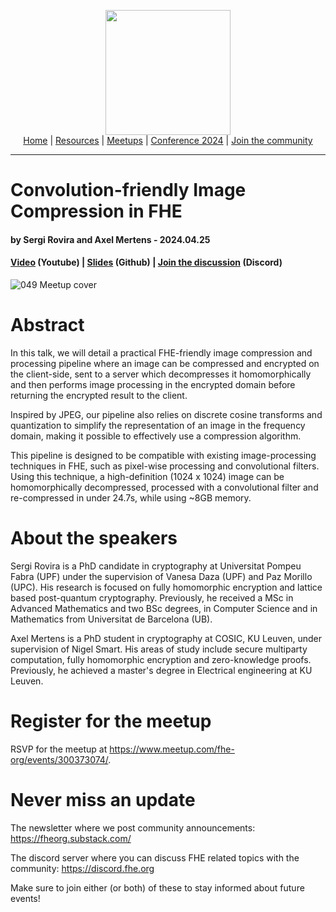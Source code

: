 <!-- Main header navigation -->
<p align="center">
  <img width="200" src="https://user-images.githubusercontent.com/5758427/180978488-db825482-5a58-4c7c-9589-c494a6f0be04.png"><br/>
  <a href="https://fhe-org.github.io">Home</a> | <a href="https://fhe-org.github.io/resources">Resources</a> | <a href="https://fhe-org.github.io/meetups/">Meetups</a> | <a href="https://fhe-org.github.io/conferences/conference-2024/">Conference 2024</a> | <a href="https://fhe-org.github.io/community">Join the community</a>
</p>
<hr/>
<!-- /Main header navigation -->


# Convolution-friendly Image Compression in FHE
#### by Sergi Rovira and Axel Mertens - 2024.04.25
#### <a href="https://www.youtube.com/watch?v=yV51Bprtol0&list=PLnbmMskCVh1chnSM8Jjy6Nk3IH6fpn7MM&index=1">Video</a> (Youtube) | <a href="https://github.com/FHE-org/fhe-org.github.io/files/15128279/presentation_fheorg.pdf">Slides</a> (Github) | <a href="https://discord.fhe.org">Join the discussion</a> (Discord)

![049 Meetup cover](https://github.com/FHE-org/fhe-org.github.io/assets/37557436/63b8407e-1d87-4fd7-97ab-ff6e46569fb5)


# Abstract

In this talk, we will detail a practical FHE-friendly image compression and processing pipeline where an image can be compressed and encrypted on the client-side, sent to a server which decompresses it homomorphically and then performs image processing in the encrypted domain before returning the encrypted result to the client.

Inspired by JPEG, our pipeline also relies on discrete cosine transforms and quantization to simplify the representation of an image in the frequency domain, making it possible to effectively use a compression algorithm.

This pipeline is designed to be compatible with existing image-processing techniques in FHE, such as pixel-wise processing and convolutional filters. Using this technique, a high-definition (1024 x 1024) image can be homomorphically decompressed, processed with a convolutional filter and re-compressed in under 24.7s, while using ~8GB memory.


# About the speakers

Sergi Rovira is a PhD candidate in cryptography at Universitat Pompeu Fabra (UPF) under the supervision of Vanesa Daza (UPF) and Paz Morillo (UPC). His research is focused on fully homomorphic encryption and lattice based post-quantum cryptography. Previously, he received a MSc in Advanced Mathematics and two BSc degrees, in Computer Science and in Mathematics from Universitat de Barcelona (UB).

Axel Mertens is a PhD student in cryptography at COSIC, KU Leuven, under supervision of Nigel Smart. His areas of study include secure multiparty computation, fully homomorphic encryption and zero-knowledge proofs. Previously, he achieved a master's degree in Electrical engineering at KU Leuven.

# Register for the meetup

RSVP for the meetup at <a href="https://www.meetup.com/fhe-org/events/300373074/">https://www.meetup.com/fhe-org/events/300373074/</a>.

# Never miss an update

The newsletter where we post community announcements: https://fheorg.substack.com/

The discord server where you can discuss FHE related topics with the community: https://discord.fhe.org

Make sure to join either (or both) of these to stay informed about future events!
